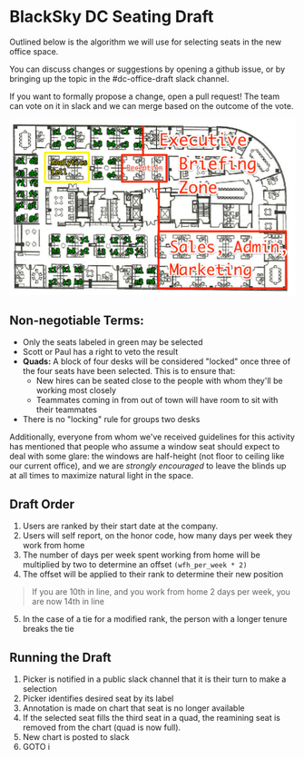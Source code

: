 # BlackSky DC Seating Draft
Outlined below is the algorithm we will use for selecting seats in the new office space.

You can discuss changes or suggestions by opening a github issue, or by bringing up the topic in the #dc-office-draft slack channel.

If you want to formally propose a change, open a pull request! The team can vote on it in slack and we can merge based on the outcome of the vote.

![Labeled floorplan](./labeled_seats.png)

## Non-negotiable Terms:

+ Only the seats labeled in green may be selected
+ Scott or Paul has a right to veto the result
+ **Quads:** A block of four desks will be considered "locked" once three of the
  four seats have been selected. This is to ensure that:
  - New hires can be seated close to the people with whom they'll be working most closely
  - Teammates coming in from out of town will have room to sit with their teammates
+ There is no "locking" rule for groups two desks

Additionally, everyone from whom we've received guidelines for this activity has mentioned that
people who assume a window seat should expect to deal with some glare:
the windows are half-height (not floor to ceiling like our current
office), and we are *strongly encouraged* to leave the blinds up at all times to
maximize natural light in the space.

## Draft Order

1. Users are ranked by their start date at the company.
2. Users will self report, on the honor code, how many days per week they work from home
3. The number of days per week spent working from home will be multiplied by two to determine an offset `(wfh_per_week * 2)`
4. The offset will be applied to their rank to determine their new position

> If you are 10th in line, and you work from home 2 days per week, you are now 14th in line

5. In the case of a tie for a modified rank, the person with a longer tenure breaks the tie


## Running the Draft
1. Picker is notified in a public slack channel that it is their turn to make a selection
2. Picker identifies desired seat by its label
3. Annotation is made on chart that seat is no longer available
4. If the selected seat fills the third seat in a quad, the reamining seat is removed from the chart (quad is now full).
5. New chart is posted to slack
6. GOTO i
